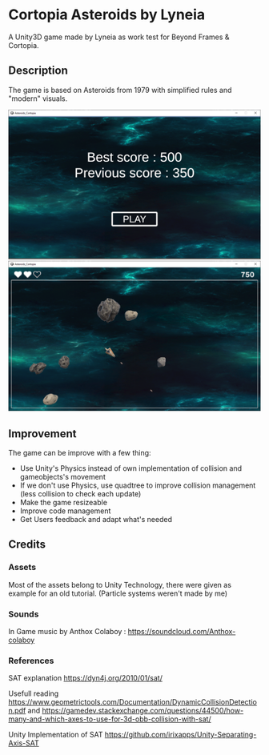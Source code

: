 # Cortopia Asteroids by Lyneia
A Unity3D game made by Lyneia as work test for Beyond Frames & Cortopia.

## Description

The game is based on Asteroids from 1979 with simplified rules and "modern" visuals.

![Menu](./asteroidScoreboard.png)
![Game](./asteroidGameplay.png)

## Improvement
The game can be improve with a few thing:
- Use Unity's Physics instead of own implementation of collision and gameobjects's movement
- If we don't use Physics, use quadtree to improve collision management (less collision to check each update)
- Make the game resizeable
- Improve code management
- Get Users feedback and adapt what's needed

## Credits

### Assets
Most of the assets belong to Unity Technology, there were given as example for an old tutorial. (Particle systems weren't made by me)

### Sounds
In Game music by Anthox Colaboy : https://soundcloud.com/Anthox-colaboy

### References
SAT explanation https://dyn4j.org/2010/01/sat/

Usefull reading  https://www.geometrictools.com/Documentation/DynamicCollisionDetection.pdf and
https://gamedev.stackexchange.com/questions/44500/how-many-and-which-axes-to-use-for-3d-obb-collision-with-sat/

Unity Implementation of SAT
https://github.com/irixapps/Unity-Separating-Axis-SAT
